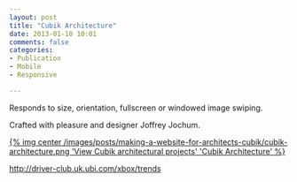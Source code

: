 ```yaml
---
layout: post
title: "Cubik Architecture"
date: 2013-01-10 10:01
comments: false
categories:
- Publication
- Mobile
- Responsive

---
```


Responds to size, orientation, fullscreen or windowed image swiping.

Crafted with pleasure and designer Joffrey Jochum.

<a href="http://www.cubik-architecture.com/" target="_blank">
{% img center /images/posts/making-a-website-for-architects-cubik/cubik-architecture.png 'View Cubik architectural projects' 'Cubik Architecture' %}
</a>

http://driver-club.uk.ubi.com/xbox/trends